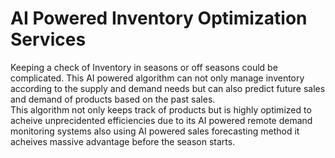 # AI Powered Inventory Optimization Services
Keeping a check of Inventory in seasons or off seasons could be complicated. This AI powered algorithm can not only manage inventory according to the supply and demand needs but can also predict future sales and demand of products based on the past sales. 
<br>
This algorithm not only keeps track of products but is highly optimized to acheive unprecidented efficiencies due to its AI powered remote demand monitoring systems also using AI powered sales forecasting method it acheives massive advantage before the season starts.  
